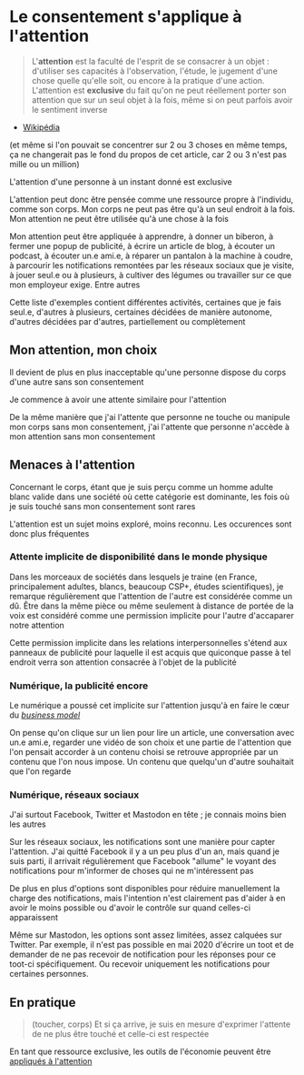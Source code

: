 # Le consentement s'applique à l'attention

> L'**attention** est la faculté de l'esprit de se consacrer à un objet : d'utiliser ses capacités à l'observation, l'étude, le jugement d'une chose quelle qu'elle soit, ou encore à la pratique d'une action. L'attention est **exclusive** du fait qu'on ne peut réellement porter son attention que sur un seul objet à la fois, même si on peut parfois avoir le sentiment inverse

- [Wikipédia](https://fr.wikipedia.org/wiki/Attention)

(et même si l'on pouvait se concentrer sur 2 ou 3 choses en même temps, ça ne changerait pas le fond du propos de cet article, car 2 ou 3 n'est pas mille ou un million)

L'attention d'une personne à un instant donné est exclusive

L'attention peut donc être pensée comme une ressource propre à l'individu, comme son corps. Mon corps ne peut pas être qu'à un seul endroit à la fois. Mon attention ne peut être utilisée qu'à une chose à la fois

Mon attention peut être appliquée à apprendre, à donner un biberon, à fermer une popup de publicité, à écrire un article de blog, à écouter un podcast, à écouter un.e ami.e, à réparer un pantalon à la machine à coudre, à parcourir les notifications remontées par les réseaux sociaux que je visite, à jouer seul.e ou à plusieurs, à cultiver des légumes ou travailler sur ce que mon employeur exige. Entre autres

Cette liste d'exemples contient différentes activités, certaines que je fais seul.e, d'autres à plusieurs, certaines décidées de manière autonome, d'autres décidées par d'autres, partiellement ou complètement


## Mon attention, mon choix

Il devient de plus en plus inacceptable qu'une personne dispose du corps d'une autre sans son consentement

Je commence à avoir une attente similaire pour l'attention

De la même manière que j'ai l'attente que personne ne touche ou manipule mon corps sans mon consentement, j'ai l'attente que personne n'accède à mon attention sans mon consentement


## Menaces à l'attention

Concernant le corps, étant que je suis perçu comme un homme adulte blanc valide dans une société où cette catégorie est dominante, les fois où je suis touché sans mon consentement sont rares

L'attention est un sujet moins exploré, moins reconnu. Les occurences sont donc plus fréquentes


### Attente implicite de disponibilité dans le monde physique

Dans les morceaux de sociétés dans lesquels je traine (en France, principalement adultes, blancs, beaucoup CSP+, études scientifiques), je remarque régulièrement que l'attention de l'autre est considérée comme un dû. Être dans la même pièce ou même seulement à distance de portée de la voix est considéré comme une permission implicite pour l'autre d'accaparer notre attention

Cette permission implicite dans les relations interpersonnelles s'étend aux panneaux de publicité pour laquelle il est acquis que quiconque passe à tel endroit verra son attention consacrée à l'objet de la publicité


### Numérique, la publicité encore

Le numérique a poussé cet implicite sur l'attention jusqu'à en faire le cœur du [*business model*](https://fr.wikipedia.org/wiki/%C3%89conomie_de_l%27attention)

On pense qu'on clique sur un lien pour lire un article, une conversation avec un.e ami.e, regarder une vidéo de son choix et une partie de l'attention que l'on pensait accorder à un contenu choisi se retrouve appropriée par un contenu que l'on nous impose. Un contenu que quelqu'un d'autre souhaitait que l'on regarde


### Numérique, réseaux sociaux

J'ai surtout Facebook, Twitter et Mastodon en tête ; je connais moins bien les autres

Sur les réseaux sociaux, les notifications sont une manière pour capter l'attention. J'ai quitté Facebook il y a un peu plus d'un an, mais quand je suis parti, il arrivait régulièrement que Facebook "allume" le voyant des notifications pour m'informer de choses qui ne m'intéressent pas

De plus en plus d'options sont disponibles pour réduire manuellement la charge des notifications, mais l'intention n'est clairement pas d'aider à en avoir le moins possible ou d'avoir le contrôle sur quand celles-ci apparaissent

Même sur Mastodon, les options sont assez limitées, assez calquées sur Twitter. Par exemple, il n'est pas possible en mai 2020 d'écrire un toot et de demander de ne pas recevoir de notification pour les réponses pour ce toot-ci spécifiquement. Ou recevoir uniquement les notifications pour certaines personnes. 



## En pratique


> (toucher, corps) Et si ça arrive, je suis en mesure d'exprimer l'attente de ne plus être touché et celle-ci est respectée




En tant que ressource exclusive, les outils de l'économie peuvent être [appliqués à l'attention]()

